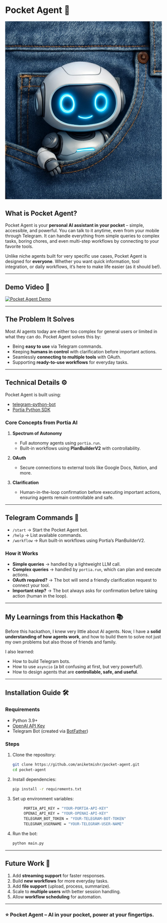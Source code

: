 # Pocket Agent 🤖

![Pocket Agent](assets/agent_pic.jpeg)

## What is Pocket Agent?

Pocket Agent is your **personal AI assistant in your pocket** – simple, accessible, and powerful. You can talk to it anytime, even from your mobile through Telegram. It can handle everything from simple queries to complex tasks, boring chores, and even multi-step workflows by connecting to your favorite tools.

Unlike niche agents built for very specific use cases, Pocket Agent is designed for **everyone**. Whether you want quick information, tool integration, or daily workflows, it’s here to make life easier (as it should be!).

---

## Demo Video 🎥

[![Pocket Agent Demo](https://img.youtube.com/vi/ZcSaIaX0p0o/0.jpg)](https://www.youtube.com/watch?v=ZcSaIaX0p0o)

---

## The Problem It Solves

Most AI agents today are either too complex for general users or limited in what they can do. Pocket Agent solves this by:

* Being **easy to use** via Telegram commands.
* Keeping **humans in control** with clarification before important actions.
* Seamlessly **connecting to multiple tools** with OAuth.
* Supporting **ready-to-use workflows** for everyday tasks.

---

## Technical Details ⚙️

Pocket Agent is built using:

* [telegram-python-bot](https://github.com/python-telegram-bot/python-telegram-bot)
* [Portia Python SDK](https://github.com/portiaAI/portia-python-sdk)

### Core Concepts from Portia AI

1. **Spectrum of Autonomy**

   * Full autonomy agents using `portia.run`.
   * Built-in workflows using **PlanBuilderV2** with controllability.

2. **OAuth**

   * Secure connections to external tools like Google Docs, Notion, and more.

3. **Clarification**

   * Human-in-the-loop confirmation before executing important actions, ensuring agents remain controllable and safe.

---

## Telegram Commands 📱

* `/start` → Start the Pocket Agent bot.
* `/help` → List available commands.
* `/workflow` → Run built-in workflows using Portia’s PlanBuilderV2.

### How it Works

* **Simple queries** → handled by a lightweight LLM call.
* **Complex queries** → handled by `portia.run`, which can plan and execute actions.
* **OAuth required?** → The bot will send a friendly clarification request to connect your tool.
* **Important step?** → The bot always asks for confirmation before taking action (human in the loop).

---

## My Learnings from this Hackathon 📚

Before this hackathon, I knew very little about AI agents. Now, I have a **solid understanding of how agents work**, and how to build them to solve not just my own problems but also those of friends and family.

I also learned:

* How to build Telegram bots.
* How to use `asyncio` (a bit confusing at first, but very powerful!).
* How to design agents that are **controllable, safe, and useful**.

---

## Installation Guide 🛠️

### Requirements

* Python 3.9+
* [OpenAI API Key](https://platform.openai.com/)
* Telegram Bot (created via [BotFather](https://core.telegram.org/bots#6-botfather))

### Steps

1. Clone the repository:

   ```bash
   git clone https://github.com/aniketmishr/pocket-agent.git
   cd pocket-agent
   ```

2. Install dependencies:

   ```bash
   pip install -r requirements.txt
   ```

3. Set up environment variables:

   ```bash
        PORTIA_API_KEY = "YOUR-PORTIA-API-KEY"
        OPENAI_API_KEY = "YOUR-OPENAI-API-KEY"
        TELEGRAM_BOT_TOKEN = "YOUR-TELEGRAM-BOT-TOKEN"
        TELEGRAM_USERNAME = "YOUR-TELEGRAM-USER-NAME"
   ```

4. Run the bot:

   ```bash
   python main.py
   ```

---

## Future Work 🚀

1. Add **streaming support** for faster responses.
2. Build **new workflows** for more everyday tasks.
3. Add **file support** (upload, process, summarize).
4. Scale to **multiple users** with better session handling.
5. Allow **workflow scheduling** for automation.

---

### ⭐ Pocket Agent – AI in your pocket, power at your fingertips.
